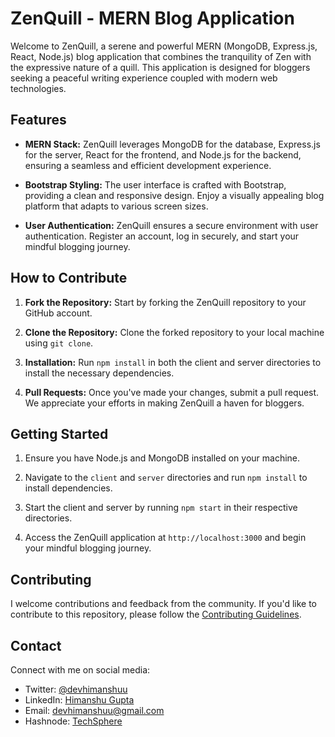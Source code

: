 # ZenQuill - MERN Blog Application

Welcome to ZenQuill, a serene and powerful MERN (MongoDB, Express.js, React, Node.js) blog application that combines the tranquility of Zen with the expressive nature of a quill. This application is designed for bloggers seeking a peaceful writing experience coupled with modern web technologies.

## Features

- **MERN Stack:** ZenQuill leverages MongoDB for the database, Express.js for the server, React for the frontend, and Node.js for the backend, ensuring a seamless and efficient development experience.

- **Bootstrap Styling:** The user interface is crafted with Bootstrap, providing a clean and responsive design. Enjoy a visually appealing blog platform that adapts to various screen sizes.

- **User Authentication:** ZenQuill ensures a secure environment with user authentication. Register an account, log in securely, and start your mindful blogging journey.

## How to Contribute

1. **Fork the Repository:** Start by forking the ZenQuill repository to your GitHub account.

2. **Clone the Repository:** Clone the forked repository to your local machine using `git clone`.

3. **Installation:** Run `npm install` in both the client and server directories to install the necessary dependencies.

4. **Pull Requests:** Once you've made your changes, submit a pull request. We appreciate your efforts in making ZenQuill a haven for bloggers.

## Getting Started

1. Ensure you have Node.js and MongoDB installed on your machine.

2. Navigate to the `client` and `server` directories and run `npm install` to install dependencies.

3. Start the client and server by running `npm start` in their respective directories.

4. Access the ZenQuill application at `http://localhost:3000` and begin your mindful blogging journey.

## Contributing
I welcome contributions and feedback from the community. If you'd like to contribute to this repository, please follow the [Contributing Guidelines](Contributing.md).

## Contact
Connect with me on social media:
- Twitter: [@devhimanshuu](https://twitter.com/devhimanshuu)
- LinkedIn: [Himanshu Gupta](https://www.linkedin.com/in/himanshu-guptaa/)
- Email: devhimanshuu@gmail.com
- Hashnode: [TechSphere](https://techsphere.hashnode.dev/)
